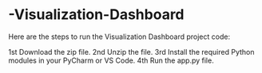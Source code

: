# -Visualization-Dashboard
Here are the steps to run the Visualization Dashboard project code:

1st Download the zip file.
2nd Unzip the file.
3rd Install the required Python modules in your PyCharm or VS Code.
4th Run the app.py file. 






